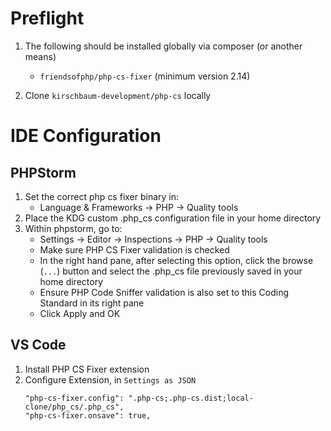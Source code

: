 # Preflight
1. The following should be installed globally via composer (or another means)
    - `friendsofphp/php-cs-fixer` (minimum version 2.14)

2. Clone `kirschbaum-development/php-cs` locally
# IDE Configuration
## PHPStorm
1. Set the correct php cs fixer binary in:
    - Language & Frameworks -> PHP -> Quality tools
2. Place the KDG custom .php_cs configuration file in your home directory
3. Within phpstorm, go to:
    - Settings -> Editor -> Inspections -> PHP -> Quality tools
    - Make sure PHP CS Fixer validation is checked
    - In the right hand pane, after selecting this option, click the browse (`...`) button and select the .php_cs file previously saved in your home directory
    - Ensure PHP Code Sniffer validation is also set to this Coding Standard in its right pane
    - Click Apply and OK
## VS Code
1. Install PHP CS Fixer extension
2. Configure Extension, in `Settings as JSON`
    ```
    "php-cs-fixer.config": ".php-cs;.php-cs.dist;local-clone/php_cs/.php_cs",
    "php-cs-fixer.onsave": true,
    ```
